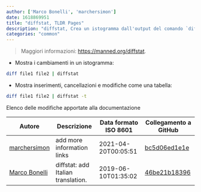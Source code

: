 ```yaml
---
author: ['Marco Bonelli', 'marchersimon']
date: 1618869951
title: "diffstat, TLDR Pages"
description: "diffstat, Crea un istogramma dall'output del comando `diff`."
categories: "common"
---
```

> Maggiori informazioni: <https://manned.org/diffstat>.

- Mostra i cambiamenti in un istogramma:

```bash
diff file1 file2 | diffstat
```

- Mostra inserimenti, cancellazioni e modifiche come una tabella:

```bash
diff file1 file2 | diffstat -t
```
Elenco delle modifiche apportate alla documentazione


Autore | Descrizione | Data formato ISO 8601 | Collegamento a GitHub
------|-----|-----|-----
[marchersimon](mailto:marchersimon@zohomail.eu) | add more information links | 2021-04-20T00:05:51 | [bc5d06ed1e1e](https://github.com/tldr-pages/tldr/commit/bc5d06ed1e1e112cfb368a38ae5918ef124cdc22)
[Marco Bonelli](mailto:mb5.marcob@gmail.com) | diffstat: add Italian translation. | 2019-06-10T01:35:02 | [46be21b18396](https://github.com/tldr-pages/tldr/commit/46be21b1839664f4e9409a0e4263cf57f0fd6be4)

